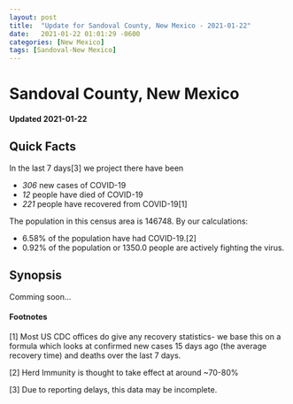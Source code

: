 ```yaml
---
layout: post
title:  "Update for Sandoval County, New Mexico - 2021-01-22"
date:   2021-01-22 01:01:29 -0600
categories: [New Mexico]
tags: [Sandoval-New Mexico]
---
```


# Sandoval County, New Mexico
#### Updated 2021-01-22

## Quick Facts

In the last 7 days[3] we project there have been
- *306* new cases of COVID-19
- *12* people have died of COVID-19
- *221* people have recovered from COVID-19[1]

The population in this census area is 146748. By our calculations:
- 6.58% of the population have had COVID-19.[2]
- 0.92% of the population or 1350.0 people are actively fighting the virus.

## Synopsis

Comming soon...


#### Footnotes

[1] Most US CDC offices do give any recovery statistics- we base this on a formula which looks at confirmed new cases
15 days ago (the average recovery time) and deaths over the last 7 days.

[2] Herd Immunity is thought to take effect at around ~70-80%

[3] Due to reporting delays, this data may be incomplete.
 
    